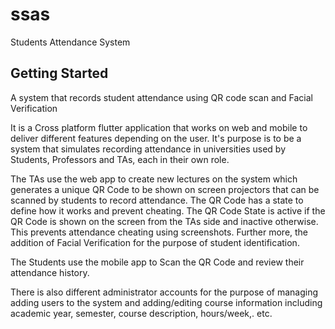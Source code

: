 # ssas

Students Attendance System

## Getting Started

A system that records student attendance using QR code scan and Facial Verification

It is a Cross platform flutter application that works on web and mobile to deliver different
features depending on the user. It's purpose is to be a system that simulates recording attendance
in universities used by Students, Professors and TAs, each in their own role.

The TAs use the web app to create new lectures on the system which generates a unique QR Code to be shown on screen projectors that can be scanned
by students to record attendance. The QR Code has a state to define how it works and prevent cheating.
The QR Code State is active if the QR Code is shown on the screen from the TAs side and inactive otherwise.
This prevents attendance cheating using screenshots. Further more, the addition of Facial Verification for the purpose
of student identification.

The Students use the mobile app to Scan the QR Code and review their attendance history.

There is also different administrator accounts for the purpose of managing adding users to the system
and adding/editing course information including academic year, semester, course description, hours/week,. etc.
